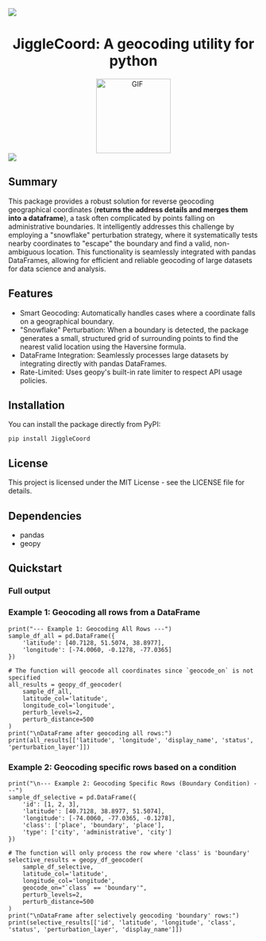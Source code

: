 <img src="https://user-images.githubusercontent.com/73097560/115834477-dbab4500-a447-11eb-908a-139a6edaec5c.gif">
<div align="center">
  
# JiggleCoord: A geocoding utility for python

<img align="center" alt="GIF" src="https://i.imgur.com/2gKEklX.jpeg" width="150px" height="150" />
  
</div><img src="https://user-images.githubusercontent.com/73097560/115834477-dbab4500-a447-11eb-908a-139a6edaec5c.gif">

## Summary

This package provides a robust solution for reverse geocoding geographical coordinates (**returns the address details and merges them into a dataframe**), a task often complicated by points falling on administrative boundaries. It intelligently addresses this challenge by employing a "snowflake" perturbation strategy, where it systematically tests nearby coordinates to "escape" the boundary and find a valid, non-ambiguous location. This functionality is seamlessly integrated with pandas DataFrames, allowing for efficient and reliable geocoding of large datasets for data science and analysis.


## Features
- Smart Geocoding: Automatically handles cases where a coordinate falls on a geographical boundary.
- "Snowflake" Perturbation: When a boundary is detected, the package generates a small, structured grid of surrounding points to find the nearest valid location using the Haversine formula.
- DataFrame Integration: Seamlessly processes large datasets by integrating directly with pandas DataFrames.
- Rate-Limited: Uses geopy's built-in rate limiter to respect API usage policies.

## Installation
You can install the package directly from PyPI:

``` pip install JiggleCoord ```

## License
This project is licensed under the MIT License - see the LICENSE file for details.
## Dependencies
- pandas
- geopy

## Quickstart

### Full output 


### Example 1: Geocoding all rows from a DataFrame
    print("--- Example 1: Geocoding All Rows ---")
    sample_df_all = pd.DataFrame({
        'latitude': [40.7128, 51.5074, 38.8977],
        'longitude': [-74.0060, -0.1278, -77.0365]
    })

    # The function will geocode all coordinates since `geocode_on` is not specified
    all_results = geopy_df_geocoder(
        sample_df_all,
        latitude_col='latitude',
        longitude_col='longitude',
        perturb_levels=2,
        perturb_distance=500
    )
    print("\nDataFrame after geocoding all rows:")
    print(all_results[['latitude', 'longitude', 'display_name', 'status', 'perturbation_layer']])


### Example 2: Geocoding specific rows based on a condition
    print("\n--- Example 2: Geocoding Specific Rows (Boundary Condition) ---")
    sample_df_selective = pd.DataFrame({
        'id': [1, 2, 3],
        'latitude': [40.7128, 38.8977, 51.5074],
        'longitude': [-74.0060, -77.0365, -0.1278],
        'class': ['place', 'boundary', 'place'],
        'type': ['city', 'administrative', 'city']
    })

    # The function will only process the row where 'class' is 'boundary'
    selective_results = geopy_df_geocoder(
        sample_df_selective,
        latitude_col='latitude',
        longitude_col='longitude',
        geocode_on="`class` == 'boundary'",
        perturb_levels=2,
        perturb_distance=500
    )
    print("\nDataFrame after selectively geocoding 'boundary' rows:")
    print(selective_results[['id', 'latitude', 'longitude', 'class', 'status', 'perturbation_layer', 'display_name']]) 




